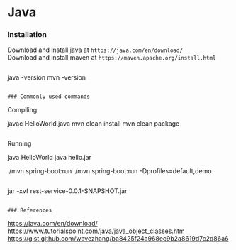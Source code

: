 # Java

### Installation
Download and install java at `https://java.com/en/download/`\
Download and install maven at `https://maven.apache.org/install.html`

```
```
java -version
mvn -version
```

### Commonly used commands
```
Compiling

javac HelloWorld.java
mvn clean install
mvn clean package
```

```
Running

java HelloWorld
java hello.jar

./mvn spring-boot:run
./mvn spring-boot:run -Dprofiles=default,demo
```

```
jar -xvf rest-service-0.0.1-SNAPSHOT.jar
```

### References
```
https://java.com/en/download/
https://www.tutorialspoint.com/java/java_object_classes.htm
https://gist.github.com/wavezhang/ba8425f24a968ec9b2a8619d7c2d86a6
```
